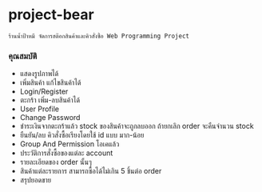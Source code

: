 # project-bear
    ร้านน้ำป้าหมี จัดการสต๊อกสินค้าและคิวสั่งซื้อ Web Programming Project
### คุณสมบัติ
* แสดงรูปภาพได้
* เพิ่มสินค้า แก้ไขสินค้าได้
* Login/Register
* ตะกร้า เพิ่ม-ลบสินค้าได้
* User Profile
* Change Password
* ชำระเงินจากตะกร้าแล้ว stock ของสินค้าจะถูกลบออก ถ้ายกเลิก order จะคืนจำนวน stock
* ยืนยัน/ลบ คิวสั่งซื้อเรียงโดยใช้ id แบบ มาก-น้อย
* Group And Permission โอเคแล้ว
* ประวัติการสั่งซื้อของแต่ละ account
* รายละเอียดของ order นั้นๆ
* สินค้าแต่ละรายการ สามารถซื้อได้ไม่เกิน 5 ชิ้นต่อ order
* สรุปยอดขาย
